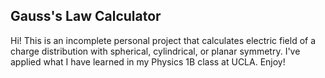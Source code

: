 ## Gauss's Law Calculator
Hi! This is an incomplete personal project that calculates electric field of a charge distribution with spherical, cylindrical, or planar symmetry. I've applied what I have learned in my Physics 1B class at UCLA. Enjoy!
